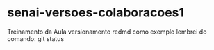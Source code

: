 # senai-versoes-colaboracoes1
Treinamento da Aula versionamento 
redmd como exemplo 
lembrei do comando: git status
